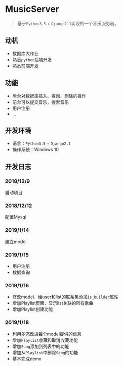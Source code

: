 # MusicServer

> 基于`Python3.5` + `Django2.1`实现的一个音乐服务器。

## 动机

- 数据库大作业
- 熟悉`python`后端开发
- 熟悉前端开发

## 功能

- 后台对数据库插入、查询、删除的操作
- 前台可以提交音乐，搜索音乐
- 用户注册
- ...

## 开发环境

- 语言：`Python3.5` + `Django2.1`
- 操作系统：Windows 10

## 开发日志

### 2018/12/9 

启动项目

### 2018/12/12

配置Mysql

### 2019/1/14

建立model

### 2019/1/15

- 用户注册
- 数据查询

### 2019/1/16

- 修改model，给user和list的联系集添加`is_builder`属性
- 增加Playlist页面，显示list关联的所有歌曲
- 增加Playlist创建功能

### 2019/1/18

- 利用多态改进每个model提供的信息
- 增加`Playlist`收藏和取消收藏功能
- 增加`Song`添加到列表中的功能
- 增加从`Playlist`中删除`Song`的功能
- 基本完成demo